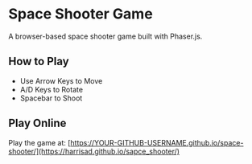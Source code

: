 # Space Shooter Game

A browser-based space shooter game built with Phaser.js.

## How to Play
- Use Arrow Keys to Move
- A/D Keys to Rotate
- Spacebar to Shoot

## Play Online
Play the game at: [https://YOUR-GITHUB-USERNAME.github.io/space-shooter/](https://harrisad.github.io/sapce_shooter/)
